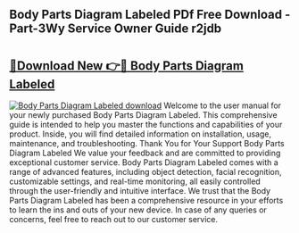 ## Body Parts Diagram Labeled PDf Free Download - Part-3Wy Service Owner Guide r2jdb

# <h2><a href="http://dfl0bs.blite.top/?on=Body+Parts+Diagram+Labeled">🔗Download New 👉🔴 Body Parts Diagram Labeled</a></h2>

[![Body Parts Diagram Labeled download](https://i.imgur.com/lujVjoI.png)](http://dfl0bs.blite.top/?on=Body+Parts+Diagram+Labeled)
Welcome to the user manual for your newly purchased Body Parts Diagram Labeled. This comprehensive guide is intended to help you master the functions and capabilities of your product. Inside, you will find detailed information on installation, usage, maintenance, and troubleshooting. Thank You for Your Support Body Parts Diagram Labeled We value your feedback and are committed to providing exceptional customer service. Body Parts Diagram Labeled comes with a range of advanced features, including object detection, facial recognition, customizable settings, and real-time monitoring, all easily controlled through the user-friendly and intuitive interface. We trust that the Body Parts Diagram Labeled has been a comprehensive resource in your efforts to learn the ins and outs of your new device. In case of any queries or concerns, feel free to reach out to our customer service.

